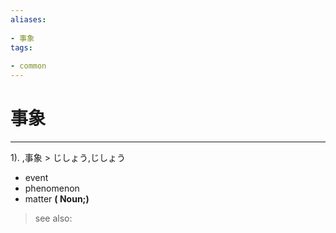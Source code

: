 ```yaml
---
aliases:
    
- 事象
tags:
    
- common
---
```


# 事象
---
1).
,事象 > じしょう,じしょう

- event
- phenomenon
- matter
**( Noun;)**
> see also: 
            